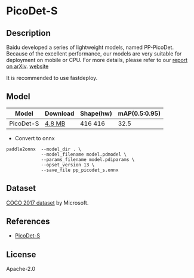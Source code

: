 <!--- SPDX-License-Identifier: Apache-2.0 -->

# PicoDet-S

## Description

Baidu developed a series of lightweight models, named PP-PicoDet. Because of the
excellent performance, our models are very suitable for deployment on mobile or
CPU. For more details, please refer to our [report on arXiv](https://arxiv.org/abs/2111.00902).
[website](https://github.com/PaddlePaddle/PaddleDetection/tree/release/2.5/configs/picodet)

It is recommended to use fastdeploy.

## Model

|Model                |Download                              |Shape(hw)     |mAP(0.5:0.95)      |
|---------------------|:-------------------------------------|:-------------|:------------------|
|PicoDet-S            |[4.8 MB](pp_picodet_s.onnx)           |416 416       |32.5               |

* Convert to onnx

``` shell
paddle2onnx  --model_dir . \
             --model_filename model.pdmodel \
             --params_filename model.pdiparams \
             --opset_version 13 \
             --save_file pp_picodet_s.onnx
```

## Dataset

[COCO 2017 dataset](http://cocodataset.org) by Microsoft.

## References

* [PicoDet-S](https://paddledet.bj.bcebos.com/deploy/Inference/picodet_s_320_coco_lcnet_non_postprocess.tar)

## License

Apache-2.0
